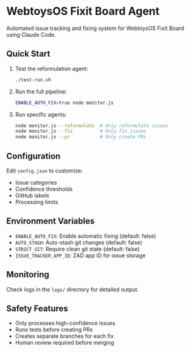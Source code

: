 # WebtoysOS Fixit Board Agent

Automated issue tracking and fixing system for WebtoysOS Fixit Board using Claude Code.

## Quick Start

1. Test the reformulation agent:
   ```bash
   ./test-run.sh
   ```

2. Run the full pipeline:
   ```bash
   ENABLE_AUTO_FIX=true node monitor.js
   ```

3. Run specific agents:
   ```bash
   node monitor.js --reformulate  # Only reformulate issues
   node monitor.js --fix          # Only fix issues
   node monitor.js --pr           # Only create PRs
   ```

## Configuration

Edit `config.json` to customize:
- Issue categories
- Confidence thresholds
- GitHub labels
- Processing limits

## Environment Variables

- `ENABLE_AUTO_FIX`: Enable automatic fixing (default: false)
- `AUTO_STASH`: Auto-stash git changes (default: false)
- `STRICT_GIT`: Require clean git state (default: false)
- `ISSUE_TRACKER_APP_ID`: ZAD app ID for issue storage

## Monitoring

Check logs in the `logs/` directory for detailed output.

## Safety Features

- Only processes high-confidence issues
- Runs tests before creating PRs
- Creates separate branches for each fix
- Human review required before merging

